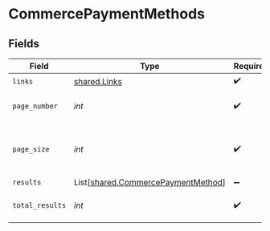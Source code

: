 # CommercePaymentMethods


## Fields

| Field                                                                              | Type                                                                               | Required                                                                           | Description                                                                        |
| ---------------------------------------------------------------------------------- | ---------------------------------------------------------------------------------- | ---------------------------------------------------------------------------------- | ---------------------------------------------------------------------------------- |
| `links`                                                                            | [shared.Links](../../models/shared/links.md)                                       | :heavy_check_mark:                                                                 | N/A                                                                                |
| `page_number`                                                                      | *int*                                                                              | :heavy_check_mark:                                                                 | Current page number.                                                               |
| `page_size`                                                                        | *int*                                                                              | :heavy_check_mark:                                                                 | Number of items to return in results array.                                        |
| `results`                                                                          | List[[shared.CommercePaymentMethod](../../models/shared/commercepaymentmethod.md)] | :heavy_minus_sign:                                                                 | N/A                                                                                |
| `total_results`                                                                    | *int*                                                                              | :heavy_check_mark:                                                                 | Total number of items.                                                             |